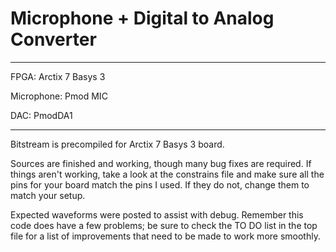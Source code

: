 # Microphone + Digital to Analog Converter
__________________________________________
FPGA:       Arctix 7 Basys 3

Microphone: Pmod MIC

DAC:        PmodDA1
__________________________________________
Bitstream is precompiled for Arctix 7 Basys 3 board.

Sources are finished and working, though many bug fixes are required.
If things aren't working, take a look at the constrains file and make sure all the pins for your board match the pins I used. If they do not, change them to match your setup.

Expected waveforms were posted to assist with debug.  Remember this code does have a few problems; be sure to check the TO DO list in the top file for a list of improvements that need to be made to work more smoothly.

